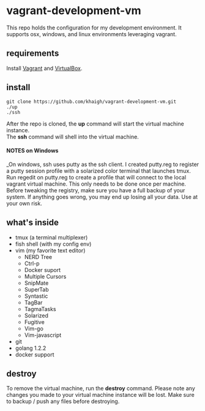 # vagrant-development-vm

This repo holds the configuration for my development environment. It supports osx, windows, and linux environments leveraging vagrant.

## requirements

Install [Vagrant](vagrantup.com) and [VirtualBox](www.virtualbox.org).

## install

```
git clone https://github.com/khaigh/vagrant-development-vm.git
./up
./ssh
```

After the repo is cloned, the **up** command will start the virtual machine instance.  
The **ssh** command will shell into the virtual machine.

#### NOTES on Windows
_On windows, ssh uses putty as the ssh client. I created putty.reg to register a putty session profile with a solarized color terminal that launches tmux.
Run regedit on putty.reg to create a profile that will connect to the local vagrant virtual machine. This only needs to be done once per machine. Before tweaking the registry, make sure you have a full backup of your system. If anything goes wrong, you may end up losing all your data.  Use at your own risk.

## what's inside

* tmux (a terminal multiplexer)
* fish shell (with my config env)
* vim (my favorite text editor)
    * NERD Tree
    * Ctrl-p
    * Docker suport
    * Multiple Cursors
    * SnipMate
    * SuperTab
    * Syntastic
    * TagBar
    * TagmaTasks
    * Solarized
    * Fugitive
    * Vim-go
    * Vim-javascript
* git
* golang 1.2.2
* docker support

## destroy

To remove the virtual machine, run the **destroy** command. Please note any changes you made to your virtual machine instance will be lost.  Make sure to backup / push any files before destroying.
